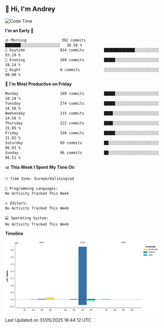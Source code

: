 ## 👋 Hi, I'm Andrey

<!--START_SECTION:waka-->
![Code Time](http://img.shields.io/badge/Code%20Time-874%20hrs%2010%20mins-blue)

**I'm an Early 🐤** 

```text
🌞 Morning                392 commits         ███████░░░░░░░░░░░░░░░░░░   26.58 % 
🌆 Daytime                814 commits         ██████████████░░░░░░░░░░░   55.19 % 
🌃 Evening                269 commits         █████░░░░░░░░░░░░░░░░░░░░   18.24 % 
🌙 Night                  0 commits           ░░░░░░░░░░░░░░░░░░░░░░░░░   00.00 % 
```
📅 **I'm Most Productive on Friday** 

```text
Monday                   269 commits         █████░░░░░░░░░░░░░░░░░░░░   18.24 % 
Tuesday                  274 commits         █████░░░░░░░░░░░░░░░░░░░░   18.58 % 
Wednesday                215 commits         ████░░░░░░░░░░░░░░░░░░░░░   14.58 % 
Thursday                 222 commits         ████░░░░░░░░░░░░░░░░░░░░░   15.05 % 
Friday                   310 commits         █████░░░░░░░░░░░░░░░░░░░░   21.02 % 
Saturday                 89 commits          ██░░░░░░░░░░░░░░░░░░░░░░░   06.03 % 
Sunday                   96 commits          ██░░░░░░░░░░░░░░░░░░░░░░░   06.51 % 
```


📊 **This Week I Spent My Time On** 

```text
🕑︎ Time Zone: Europe/Kaliningrad

💬 Programming Languages: 
No Activity Tracked This Week

🔥 Editors: 
No Activity Tracked This Week

💻 Operating System: 
No Activity Tracked This Week
```

**Timeline**

![Lines of Code chart](https://raw.githubusercontent.com/Mist3s/Mist3s/main/assets/bar_graph.png)


 Last Updated on 31/05/2025 18:44:12 UTC
<!--END_SECTION:waka-->


